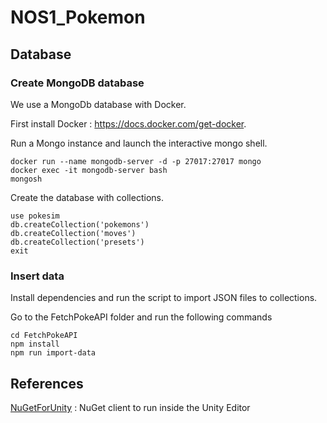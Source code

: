 # NOS1_Pokemon

## Database

### Create MongoDB database

We use a MongoDb database with Docker.

First install Docker : <https://docs.docker.com/get-docker>.

Run a Mongo instance and launch the interactive mongo shell.

```shell
docker run --name mongodb-server -d -p 27017:27017 mongo
docker exec -it mongodb-server bash
mongosh
```

Create the database with collections.

```shell
use pokesim
db.createCollection('pokemons')
db.createCollection('moves')
db.createCollection('presets')
exit
```

### Insert data

Install dependencies and run the script to import JSON files to collections.

Go to the FetchPokeAPI folder and run the following commands

```shell
cd FetchPokeAPI
npm install
npm run import-data
```

## References

[NuGetForUnity](https://github.com/GlitchEnzo/NuGetForUnity) : NuGet client to run inside the Unity Editor
